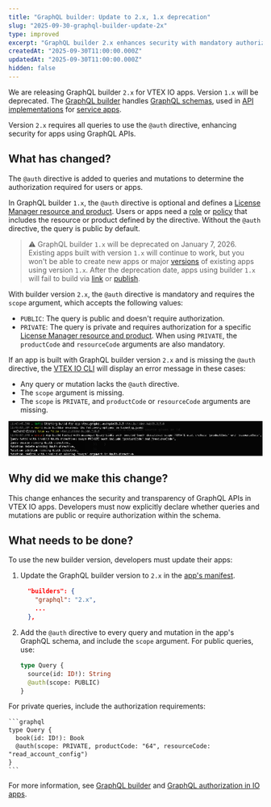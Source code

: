 ```yaml
---
title: "GraphQL builder: Update to 2.x, 1.x deprecation"
slug: "2025-09-30-graphql-builder-update-2x"
type: improved
excerpt: "GraphQL builder 2.x enhances security with mandatory authorization directive. Version 1.x will be deprecated."
createdAt: "2025-09-30T11:00:00.000Z"
updatedAt: "2025-09-30T11:00:00.000Z"
hidden: false
---
```


We are releasing GraphQL builder `2.x` for VTEX IO apps. Version `1.x` will be deprecated. The [GraphQL builder](https://developers.vtex.com/docs/guides/vtex-io-documentation-graphql-builder) handles [GraphQL schemas](https://graphql.org/learn/schema/), used in [API implementations](https://developers.vtex.com/docs/guides/developing-a-graphql-api-in-service-apps) for [service apps](https://developers.vtex.com/docs/guides/vtex-io-documentation-service).

Version `2.x` requires all queries to use the `@auth` directive, enhancing security for apps using GraphQL APIs.

## What has changed?

The `@auth` directive is added to queries and mutations to determine the authorization required for users or apps.

In GraphQL builder `1.x`, the `@auth` directive is optional and defines a [License Manager resource and product](https://help.vtex.com/en/tutorial/license-manager-resources--3q6ztrC8YynQf6rdc6euk3). Users or apps need a [role](https://help.vtex.com/en/tutorial/roles--7HKK5Uau2H6wxE1rH5oRbc) or [policy](https://developers.vtex.com/docs/guides/vtex-io-documentation-policies) that includes the resource or product defined by the directive. Without the `@auth` directive, the query is public by default.

> ⚠️ GraphQL builder `1.x` will be deprecated on January 7, 2026. Existing apps built with version `1.x` will continue to work, but you won't be able to create new apps or major [versions](https://developers.vtex.com/docs/guides/vtex-io-documentation-releasing-a-new-app-version#understanding-app-versioning) of existing apps using version `1.x`. After the deprecation date, apps using builder `1.x` will fail to build via [link](https://developers.vtex.com/docs/guides/vtex-io-documentation-linking-an-app) or [publish](https://developers.vtex.com/docs/guides/vtex-io-documentation-publishing-an-app).

With builder version `2.x`, the `@auth` directive is mandatory and requires the `scope` argument, which accepts the following values:

- `PUBLIC`: The query is public and doesn't require authorization.
- `PRIVATE`: The query is private and requires authorization for a specific [License Manager resource and product](https://help.vtex.com/en/tutorial/license-manager-resources--3q6ztrC8YynQf6rdc6euk3). When using `PRIVATE`, the `productCode` and `resourceCode` arguments are also mandatory.

If an app is built with GraphQL builder version `2.x` and is missing the `@auth` directive, the [VTEX IO CLI](https://developers.vtex.com/docs/guides/vtex-io-documentation-vtex-io-cli-installation-and-command-reference) will display an error message in these cases:

- Any query or mutation lacks the `@auth` directive.
- The `scope` argument is missing.
- The `scope` is `PRIVATE`, and `productCode` or `resourceCode` arguments are missing.

![GraphQL auth directive error](../../images/graphql-auth-directive-error.png)

## Why did we make this change?

This change enhances the security and transparency of GraphQL APIs in VTEX IO apps. Developers must now explicitly declare whether queries and mutations are public or require authorization within the schema.

## What needs to be done?

To use the new builder version, developers must update their apps:

1. Update the GraphQL builder version to `2.x` in the [app's manifest](https://developers.vtex.com/docs/guides/vtex-io-documentation-manifest).

    ```json
      "builders": {
        "graphql": "2.x",
        ...
      },
    ```

2. Add the `@auth` directive to every query and mutation in the app's GraphQL schema, and include the `scope` argument. For public queries, use:

    ```graphql
    type Query {
      source(id: ID!): String
      @auth(scope: PUBLIC)
    }
    ```

For private queries, include the authorization requirements:

    ```graphql
    type Query {
      book(id: ID!): Book
      @auth(scope: PRIVATE, productCode: "64", resourceCode: "read_account_config")
    }
    ```

For more information, see [GraphQL builder](https://developers.vtex.com/docs/guides/vtex-io-documentation-graphql-builder) and [GraphQL authorization in IO apps](https://developers.vtex.com/docs/guides/graphql-authorization-in-io-apps).

